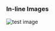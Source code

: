 ### In-line Images

![test image](https://www.matterfoss.org/wp-content/uploads/2016/03/logoHorizontal.png)
